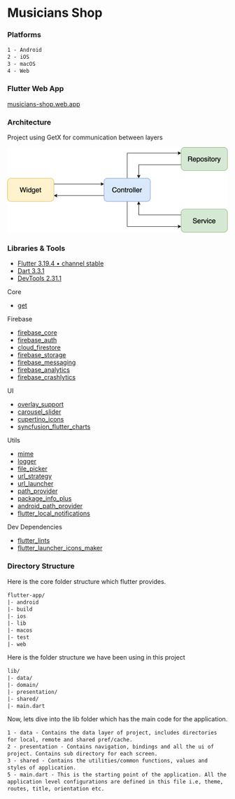 # Musicians Shop

### Platforms

```
1 - Android
2 - iOS
3 - macOS
4 - Web
```

### Flutter Web App
[musicians-shop.web.app](https://musicians-shop.web.app)

### Architecture
Project using GetX for communication between layers

![](readme/architecture.png)

### Libraries & Tools

- [Flutter 3.19.4 • channel stable](https://flutter.dev)
- [Dart 3.3.1](https://dart.dev)
- [DevTools 2.31.1](https://docs.flutter.dev/development/tools/devtools/overview)

Core
- [get](https://github.com/jonataslaw/getx)

Firebase
- [firebase_core](https://github.com/firebase/flutterfire/tree/master/packages/firebase_core/firebase_core)
- [firebase_auth](https://github.com/firebase/flutterfire/tree/master/packages/firebase_auth/firebase_auth)
- [cloud_firestore](https://github.com/firebase/flutterfire/tree/master/packages/cloud_firestore/cloud_firestore)
- [firebase_storage](https://github.com/firebase/flutterfire/tree/master/packages/firebase_storage/firebase_storage)
- [firebase_messaging](https://github.com/firebase/flutterfire/tree/master/packages/firebase_messaging/firebase_messaging)
- [firebase_analytics](https://github.com/firebase/flutterfire/tree/master/packages/firebase_analytics/firebase_analytics)
- [firebase_crashlytics](https://github.com/firebase/flutterfire/tree/master/packages/firebase_crashlytics/firebase_crashlytics)

UI
- [overlay_support](https://github.com/boyan01/overlay_support)
- [carousel_slider](https://github.com/serenader2014/flutter_carousel_slider)
- [cupertino_icons](https://github.com/flutter/packages/tree/master/third_party/packages/cupertino_icons)
- [syncfusion_flutter_charts](https://github.com/syncfusion/flutter-widgets)

Utils
- [mime](https://github.com/dart-lang/mime)
- [logger](https://github.com/leisim/logger)
- [file_picker](https://github.com/miguelpruivo/flutter_file_picker)
- [url_strategy](https://github.com/simpleclub/url_strategy)
- [url_launcher](https://github.com/flutter/plugins/tree/main/packages/url_launcher/url_launcher)
- [path_provider](https://github.com/flutter/plugins/tree/main/packages/path_provider/path_provider)
- [package_info_plus](https://github.com/fluttercommunity/plus_plugins/tree/main/packages)
- [android_path_provider](https://github.com/mix1009/android_path_provider)
- [flutter_local_notifications](https://github.com/MaikuB/flutter_local_notifications)

Dev Dependencies
- [flutter_lints](https://github.com/flutter/packages/tree/main/packages/flutter_lints)
- [flutter_launcher_icons_maker](https://github.com/gsmlg-dev/flutter_launcher_icons_maker)

### Directory Structure
Here is the core folder structure which flutter provides.

```
flutter-app/
|- android
|- build
|- ios
|- lib
|- macos
|- test
|- web
```

Here is the folder structure we have been using in this project

```
lib/
|- data/
|- domain/
|- presentation/
|- shared/
|- main.dart
```

Now, lets dive into the lib folder which has the main code for the application.

```
1 - data - Contains the data layer of project, includes directories for local, remote and shared pref/cache.
2 - presentation - Contains navigation, bindings and all the ui of project. Contains sub directory for each screen.
3 - shared - Contains the utilities/common functions, values and styles of application.
5 - main.dart - This is the starting point of the application. All the application level configurations are defined in this file i.e, theme, routes, title, orientation etc.
```
